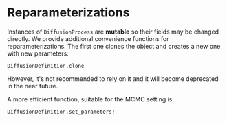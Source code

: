 # Reparameterizations
Instances of `DiffusionProcess` are **mutable** so their fields may be changed directly. We provide additional convenience functions for reparameterizations. The first one clones the object and creates a new one with new parameters:
```@docs
DiffusionDefinition.clone
```
However, it's not recommended to rely on it and it will become deprecated in the near future.

A more efficient function, suitable for the MCMC setting is:
```@docs
DiffusionDefinition.set_parameters!
```
